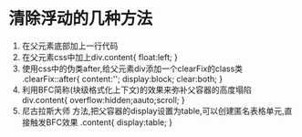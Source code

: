 # 清除浮动的几种方法
1. 在父元素底部加上一行代码 <div style="clear:left"></div>
2. 在父元素css中加上div.content{
    float:left;
}
3. 使用css中的伪类after,给父元素div添加一个clearFix的class类
.clearFix::after{
    content:'';
    display:block;
    clear:both;
}
4. 利用BFC简称(块级格式化上下文)的效果来弥补父容器的高度塌陷
div.content{
    overflow:hidden;aauto;scroll;
}
5. 尼古拉斯大师 方法,把父容器的display设置为table,可以创建匿名表格单元,直接触发BFC效果
.content{
    display:table;
}